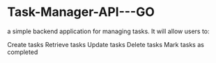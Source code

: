 # Task-Manager-API---GO
a simple backend application for managing tasks. It will allow users to:

Create tasks
Retrieve tasks
Update tasks
Delete tasks
Mark tasks as completed